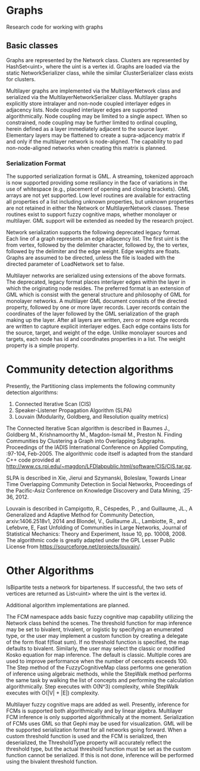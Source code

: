 ﻿# Graphs
Research code for working with graphs

## Basic classes
Graphs are represented by the Network class.  Clusters are represented by HashSet&lt;uint&gt;, where the uint is a vertex id.  Graphs are loaded
via the static NetworkSerializer class, while the similar ClusterSerializer class exists for clusters. 

Multilayer graphs are implemented via the MultilayerNetwork class and serialized via the MultilayerNetworkSerializer class.  Multilayer graphs explicitly store intralayer and non-node coupled interlayer edges in adjacency lists.  Node coupled interlayer edges are supported algorithmically.  Node coupling may be limited to a single aspect.  When so constrained, node coupling may be further limited to ordinal coupling, herein defined as a layer immediately adjacent to the source layer.
Elementary layers may be flattened to create a supra-adjacency matrix if and only if the multilayer network is node-aligned.  The capability to pad non-node-aligned networks when creating this matrix is planned.

### Serialization Format
The supported serialization format is GML. A streaming, tokenized approach is now supported providing some resiliancy in the face of variations in the use of whitespace (e.g., placement of opening and closing brackets). GML arrays are not yet supported.
Low level routines are available for extracting all properties of a list including unknown properties, but unknown properties 
are not retained in either the Network or MultilayerNetwork classes. These routines exist to support fuzzy cognitive maps, whether monolayer or multilayer.  GML support will be extended as needed by the research project.

Network serialization supports the following deprecated legacy format. Each line of a graph represents an edge adjacency list.  The first uint is the from vertex, followed by the delimiter character, followed by,
the to vertex, followed by the delimiter and the edge weight.  Edge weights are floats.  Graphs are assumed to be directed, unless the 
file is loaded with the directed parameter of LoadNetwork set to false. 

Multilayer networks are serialized using extensions of the above formats.  The deprecated, legacy format places interlayer edges within the layer in which the originating node resides. The preferred format is an extension of 
GML which is consist with the general structure and philosophy of GML for monolayer networks.  A multilayer GML document consists of the directed property, followed by one or more layer records.  Layer records contain the coordinates of the 
layer followed by the GML serialization of the graph making up the layer.  After all layers are written, zero or more edge records are written to capture explicit interlayer edges.  Each edge contains lists for the source, target, and weight of the edge. 
Unlike monolayer sources and targets, each node has id and coordinates properties in a list. The weight property is a simple property.


# Community detection algorithms 
Presently, the Partitioning class implements the following community detection algorithms:
1. Connected Iterative Scan (CIS)
2. Speaker-Listener Propagation Algorithm (SLPA)
3. Louvain (Modularity, Goldberg, and Resolution quality metrics)

The Connected Iterative Scan algorithm is described in Baumes J., Goldberg M., Krishnamoorthy M., Magdon-Ismail M., Preston N. Finding Communities by Clustering a Graph into Overlapping Subgraphs. Proceedings of the IADIS International Conference on Applied Computing, :97-104, Feb-2005.
The algorithmic code itself is adapted from the standard C++ code provided at http://www.cs.rpi.edu/~magdon/LFDlabpublic.html/software/CIS/CIS.tar.gz.

SLPA is described in Xie, Jierui and Szymanski, Boleslaw, Towards Linear Time Overlapping Community Detection in Social Networks, Proceedings of the Pacific-Asiz Conference on Knowledge Discovery and Data Mining, :25-36, 2012.

Louvain is described in Campigotto, R., Céspedes, P. , and Guillaume, JL., A Generalized and Adaptive Method for Community Detection,
arxiv:1406.2518v1, 2014 and Blondel, V., Guillaume JL., Lambiotte, R., and Lefebvre, E, Fast Unfolding of Communities in Large Networks,
Journal of Statistical Mechanics: Theory and Experiment, Issue 10, pp. 10008, 2008.  The algorithmic code is greatly adapted under the GPL Lesser Public License from https://sourceforge.net/projects/louvain/.

# Other Algorithms
IsBipartite tests a network for biparteness.  If successful, the two sets of vertices are returned as List&lt;uint&gt; where the uint is the vertex id.

Additional algorithm implementations are planned.

The FCM namespace adds basic fuzzy cognitive map capability utilizing the Network class behind the scenes. The threshold function for map inference may be set to bivalent, trivalent, or logistic by specifying an enumerated type, or the user may implement a custom function by creating a delegate of the form float f(float sum). If no threshold function is specified, the map defaults to bivalent. Similarly, the user may select the classic or modified Kosko equation for map inference.  The default is classic. Multiple cores are used to improve performance when the number of cencepts exceeds 100.
The Step method of the FuzzyCognitiveMap class performs one generation of inference using algebraic methods, while the StepWalk method performs the same task by walking the list of concepts and performing the calculation algorithmically.  Step executes with O(N^3) complexity, while
StepWalk executes with O(|V| + |E|) complexity.

Multilayer fuzzy cognitive maps are added as well. Presently, inference for FCMs is supported both algorithmically and by linear algebra. Multilayer FCM inference is only supported algorithmically at the moment.
Serialization of FCMs uses GML so that Gephi may be used for visualization.  GML will be the supported serialization format for all networks going forward. When a custom threshold function is used and the FCM is serialized, then deserialized, the ThresholdType property
will accurately reflect the threshold type, but the actual threshold function must be set as the custom function cannot be serialized. If this is not done, inference will be performed using the bivalent threshold function.



